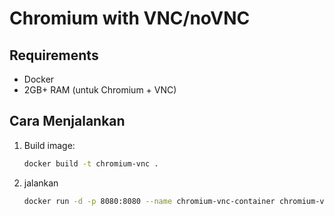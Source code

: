 # Chromium with VNC/noVNC

## Requirements
- Docker
- 2GB+ RAM (untuk Chromium + VNC)

## Cara Menjalankan
1. Build image:
   ```bash
   docker build -t chromium-vnc .

2. jalankan
   ```bash
   docker run -d -p 8080:8080 --name chromium-vnc-container chromium-vnc
   ```
